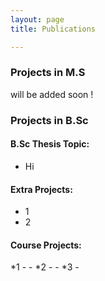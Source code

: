 ```yaml
---
layout: page
title: Publications

---
```


### Projects in M.S
  will be added soon !
  
### Projects in B.Sc
  #### B.Sc Thesis Topic:
  * Hi
  #### Extra Projects:
  * 1
  * 2
  #### Course Projects:
  *1
    -
    -
  *2
    -
    -
  *3
    -
